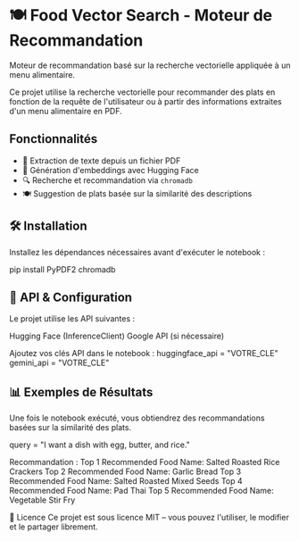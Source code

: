 

# 🍽️ Food Vector Search - Moteur de Recommandation

Moteur de recommandation basé sur la recherche vectorielle appliquée à un menu alimentaire.

Ce projet utilise la recherche vectorielle pour recommander des plats en fonction de la requête de l'utilisateur ou à partir des informations extraites d'un menu alimentaire en PDF.

## Fonctionnalités
- 📄 Extraction de texte depuis un fichier PDF
- 🧠 Génération d'embeddings avec Hugging Face
- 🔍 Recherche et recommandation via `chromadb`
- 🍽️ Suggestion de plats basée sur la similarité des descriptions

## 🛠️ Installation
Installez les dépendances nécessaires avant d'exécuter le notebook :

pip install PyPDF2 chromadb


## 🔑 API & Configuration
Le projet utilise les API suivantes :

Hugging Face (InferenceClient)
Google API (si nécessaire)

Ajoutez vos clés API dans le notebook :
huggingface_api = "VOTRE_CLE"
gemini_api = "VOTRE_CLE"


## 📊 Exemples de Résultats
Une fois le notebook exécuté, vous obtiendrez des recommandations basées sur la similarité des plats.

query = "I want a dish with egg, butter, and rice."

Recommandation :
Top 1 Recommended Food Name: Salted Roasted Rice Crackers
Top 2 Recommended Food Name: Garlic Bread
Top 3 Recommended Food Name: Salted Roasted Mixed Seeds
Top 4 Recommended Food Name: Pad Thai
Top 5 Recommended Food Name: Vegetable Stir Fry

📜 Licence
Ce projet est sous licence MIT – vous pouvez l'utiliser, le modifier et le partager librement.
